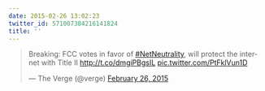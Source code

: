 ```yaml
---
date: 2015-02-26 13:02:23
twitter_id: 571007384216141824
title: ''
---
```


<blockquote class="twitter-tweet"><p lang="en" dir="ltr">Breaking: FCC votes in favor of <a href="https://twitter.com/hashtag/NetNeutrality?src=hash&amp;ref_src=twsrc%5Etfw">#NetNeutrality</a>, will protect the internet with Title II <a href="http://t.co/dmgiPBgsIL">http://t.co/dmgiPBgsIL</a> <a href="http://t.co/PtFklVun1D">pic.twitter.com/PtFklVun1D</a></p>&mdash; The Verge (@verge) <a href="https://twitter.com/verge/status/571006738369015809?ref_src=twsrc%5Etfw">February 26, 2015</a></blockquote>
<script async src="https://platform.twitter.com/widgets.js" charset="utf-8"></script>
